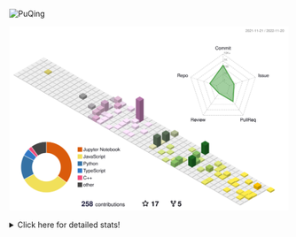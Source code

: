 ![PuQing](https://user-images.githubusercontent.com/27223114/171565019-9a56fae6-b08b-421f-99db-7e830da42371.png)

![](./profile-3d-contrib/profile-season-animate.svg)

<details>
<summary>Click here for detailed stats!</summary>

<!--START_SECTION:waka-->
**I'm a Night 🦉** 

```text
🌞 Morning    45 commits     ███░░░░░░░░░░░░░░░░░░░░░░   12.13% 
🌆 Daytime    123 commits    ████████░░░░░░░░░░░░░░░░░   33.15% 
🌃 Evening    104 commits    ███████░░░░░░░░░░░░░░░░░░   28.03% 
🌙 Night      99 commits     ██████░░░░░░░░░░░░░░░░░░░   26.68%

```


📊 **This Week I Spent My Time On** 

```text
💬 Programming Languages: 
C++                      8 hrs 57 mins       ███████████████░░░░░░░░░░   60.97% 
Python                   1 hr 59 mins        ███░░░░░░░░░░░░░░░░░░░░░░   13.53% 
C                        1 hr 20 mins        ██░░░░░░░░░░░░░░░░░░░░░░░   9.13% 
CMake                    1 hr 20 mins        ██░░░░░░░░░░░░░░░░░░░░░░░   9.09% 
Jupyter Notebook         14 mins             ░░░░░░░░░░░░░░░░░░░░░░░░░   1.64%

🔥 Editors: 
VS Code                  12 hrs 58 mins      ██████████████████████░░░   88.32% 
CLion                    1 hr 42 mins        ███░░░░░░░░░░░░░░░░░░░░░░   11.68%

💻 Operating System: 
Mac                      10 hrs 7 mins       █████████████████░░░░░░░░   68.99% 
Windows                  4 hrs 33 mins       ███████░░░░░░░░░░░░░░░░░░   31.01%

```


<!--END_SECTION:waka-->
</details>
